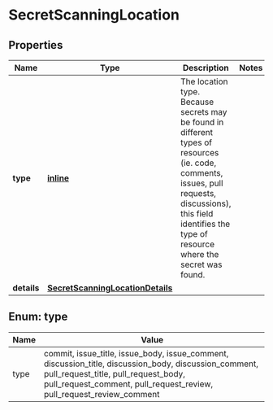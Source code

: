 
# SecretScanningLocation

## Properties
Name | Type | Description | Notes
------------ | ------------- | ------------- | -------------
**type** | [**inline**](#Type) | The location type. Because secrets may be found in different types of resources (ie. code, comments, issues, pull requests, discussions), this field identifies the type of resource where the secret was found. | 
**details** | [**SecretScanningLocationDetails**](SecretScanningLocationDetails.md) |  | 


<a id="Type"></a>
## Enum: type
Name | Value
---- | -----
type | commit, issue_title, issue_body, issue_comment, discussion_title, discussion_body, discussion_comment, pull_request_title, pull_request_body, pull_request_comment, pull_request_review, pull_request_review_comment



